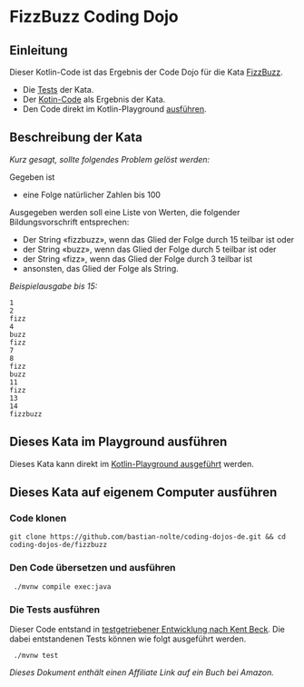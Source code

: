 # FizzBuzz Coding Dojo

## Einleitung

Dieser Kotlin-Code ist das Ergebnis der Code Dojo für die Kata [FizzBuzz](http://codingdojo.org/kata/FizzBuzz/).

- Die [Tests](https://github.com/bastian-nolte/coding-dojos-de/blob/master/fizzbuzz/src/test/kotlin/FizzbuzzTest.kt) der Kata.
- Der [Kotin-Code](https://github.com/bastian-nolte/coding-dojos-de/blob/master/fizzbuzz/src/main/kotlin/Fizzbuzz.kt) als Ergebnis der Kata.
- Den Code direkt im Kotlin-Playground [ausführen](https://pl.kotl.in/SeXqOZBXQ).

## Beschreibung der Kata
_Kurz gesagt, sollte folgendes Problem gelöst werden:_

Gegeben ist 
- eine Folge natürlicher Zahlen bis 100

Ausgegeben werden soll eine Liste von Werten, die folgender Bildungsvorschrift entsprechen:
- Der String «fizzbuzz», wenn das Glied der Folge durch 15 teilbar ist oder
- der String «buzz», wenn das Glied der Folge durch 5 teilbar ist oder
- der String «fizz», wenn das Glied der Folge durch 3 teilbar ist 
- ansonsten, das Glied der Folge als String.

_Beispielausgabe bis 15:_
```
1
2
fizz
4
buzz
fizz
7
8
fizz
buzz
11
fizz
13
14
fizzbuzz
```

## Dieses Kata im Playground ausführen
Dieses Kata kann direkt im [Kotlin-Playground ausgeführt](https://pl.kotl.in/SeXqOZBXQ) werden.

## Dieses Kata auf eigenem Computer ausführen

### Code klonen
```
git clone https://github.com/bastian-nolte/coding-dojos-de.git && cd coding-dojos-de/fizzbuzz
```

### Den Code übersetzen und ausführen
```
 ./mvnw compile exec:java
```

### Die Tests ausführen
Dieser Code entstand in [testgetriebener Entwicklung nach Kent Beck](https://amzn.to/2zwI4Fu). Die dabei entstandenen Tests können wie folgt ausgeführt werden.
```
 ./mvnw test
 ```

_Dieses Dokument enthält einen Affiliate Link auf ein Buch bei Amazon._
